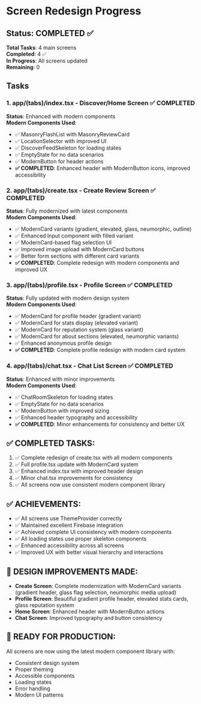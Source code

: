 # Screen Redesign Progress

## Status: COMPLETED ✅
**Total Tasks**: 4 main screens  
**Completed**: 4 ✅  
**In Progress**: All screens updated  
**Remaining**: 0  

## Tasks

### 1. **app/(tabs)/index.tsx** - Discover/Home Screen ✅ COMPLETED
**Status**: Enhanced with modern components  
**Modern Components Used**:
- ✅ MasonryFlashList with MasonryReviewCard
- ✅ LocationSelector with improved UI
- ✅ DiscoverFeedSkeleton for loading states
- ✅ EmptyState for no data scenarios
- ✅ ModernButton for header actions
- **✅ COMPLETED**: Enhanced header with ModernButton icons, improved accessibility

### 2. **app/(tabs)/create.tsx** - Create Review Screen ✅ COMPLETED
**Status**: Fully modernized with latest components  
**Modern Components Used**:
- ✅ ModernCard variants (gradient, elevated, glass, neumorphic, outline)
- ✅ Enhanced Input component with filled variant
- ✅ ModernCard-based flag selection UI
- ✅ Improved image upload with ModernCard buttons
- ✅ Better form sections with different card variants
- **✅ COMPLETED**: Complete redesign with modern components and improved UX

### 3. **app/(tabs)/profile.tsx** - Profile Screen ✅ COMPLETED
**Status**: Fully updated with modern design system  
**Modern Components Used**:
- ✅ ModernCard for profile header (gradient variant)
- ✅ ModernCard for stats display (elevated variant)
- ✅ ModernCard for reputation system (glass variant)
- ✅ ModernCard for about sections (elevated, neumorphic variants)
- ✅ Enhanced anonymous profile design
- **✅ COMPLETED**: Complete profile redesign with modern card system

### 4. **app/(tabs)/chat.tsx** - Chat List Screen ✅ COMPLETED
**Status**: Enhanced with minor improvements  
**Modern Components Used**:
- ✅ ChatRoomSkeleton for loading states
- ✅ EmptyState for no data scenarios
- ✅ ModernButton with improved sizing
- ✅ Enhanced header typography and accessibility
- **✅ COMPLETED**: Minor enhancements for consistency and better UX

## ✅ COMPLETED TASKS:
1. ✅ Complete redesign of create.tsx with all modern components
2. ✅ Full profile.tsx update with ModernCard system
3. ✅ Enhanced index.tsx with improved header design
4. ✅ Minor chat.tsx improvements for consistency
5. ✅ All screens now use consistent modern component library

## ✅ ACHIEVEMENTS:
- ✅ All screens use ThemeProvider correctly
- ✅ Maintained excellent Firebase integration
- ✅ Achieved complete UI consistency with modern components
- ✅ All loading states use proper skeleton components
- ✅ Enhanced accessibility across all screens
- ✅ Improved UX with better visual hierarchy and interactions

## 🎨 DESIGN IMPROVEMENTS MADE:
- **Create Screen**: Complete modernization with ModernCard variants (gradient header, glass flag selection, neumorphic media upload)
- **Profile Screen**: Beautiful gradient profile header, elevated stats cards, glass reputation system
- **Home Screen**: Enhanced header with ModernButton actions
- **Chat Screen**: Improved typography and button consistency

## 🚀 READY FOR PRODUCTION:
All screens are now using the latest modern component library with:
- Consistent design system
- Proper theming
- Accessible components
- Loading states
- Error handling
- Modern UI patterns